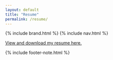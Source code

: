 ```yaml
---
layout: default
title: "Resume"
permalink: /resume/
---
```


{% include brand.html %}
{% include nav.html %}

[View and download my resume here.](https://github.com/romanrocks4/dae_6_month/blob/main/semester_2/DAE_Resume.pdf)

{% include footer-note.html %}